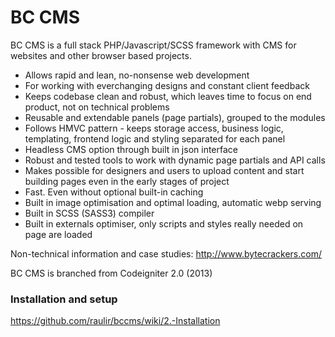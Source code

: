 # BC CMS

BC CMS is a full stack PHP/Javascript/SCSS framework with CMS for websites and other browser based projects.

* Allows rapid and lean, no-nonsense web development
* For working with everchanging designs and constant client feedback
* Keeps codebase clean and robust, which leaves time to focus on end product, not on technical problems
* Reusable and extendable panels (page partials), grouped to the modules
* Follows HMVC pattern - keeps storage access, business logic, templating, frontend logic and styling separated for each panel
* Headless CMS option through built in json interface
* Robust and tested tools to work with dynamic page partials and API calls
* Makes possible for designers and users to upload content and start building pages even in the early stages of project
* Fast. Even without optional built-in caching
* Built in image optimisation and optimal loading, automatic webp serving
* Built in SCSS (SASS3) compiler
* Built in externals optimiser, only scripts and styles really needed on page are loaded

Non-technical information and case studies: http://www.bytecrackers.com/

BC CMS is branched from Codeigniter 2.0 (2013)

### Installation and setup

https://github.com/raulir/bccms/wiki/2.-Installation
